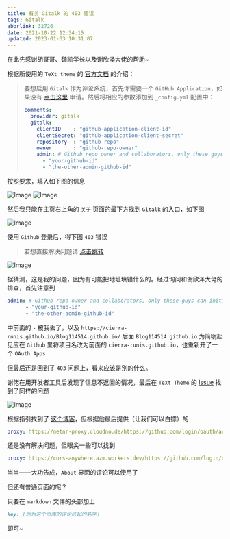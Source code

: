 ```yaml
---
title: 有关 Gitalk 的 403 错误
tags: Gitalk
abbrlink: 32726
date: 2021-10-22 12:34:15
updated: 2023-01-03 10:31:07
---
```


在此先感谢胡哥哥、魏凯学长以及谢欣泽大佬的帮助~

根据所使用的 `TeXt theme` 的 [官方文档](https://tianqi.name/jekyll-TeXt-theme/docs/zh/quick-start) 的介绍：

> 要想启用 `Gitalk` 作为评论系统，首先你需要一个 `GitHub Application`，如果没有 [点击这里](https://github.com/settings/applications/new) 申请。然后将相应的参数添加到 `_config.yml` 配置中：
>
> ```yaml
> comments:
>   provider: gitalk
>   gitalk:
>     clientID    : "github-application-client-id"
>     clientSecret: "github-application-client-secret"
>     repository  : "github-repo"
>     owner       : "github-repo-owner"
>     admin: # Github repo owner and collaborators, only these guys can initialize github issues, IT IS A LIST.
>       - "your-github-id"
>       - "the-other-admin-github-id"
> ```
>

按照要求，填入如下图的信息

![Image](/Image/2021-10-22/bug1.png)
![Image](/Image/2021-10-22/bug2.png)

然后我只能在主页右上角的 `关于` 页面的最下方找到 `Gitalk` 的入口，如下图

![Image](/Image/2021-10-22/bug3.png)

使用 `Github` 登录后，得下图 `403` 错误

>若想直接解决问题请 [点击跳转](#jump)

![Image](/Image/2021-10-22/bug4.png)

据猜测，这是我的问题，因为有可能把地址填错什么的。经过询问和谢欣泽大佬的排查，首先注意到

```yaml
admin: # Github repo owner and collaborators, only these guys can initialize github issues, IT IS A LIST.
      - "your-github-id"
      - "the-other-admin-github-id"
```

中前面的 `-` 被我丢了，以及 `https://cierra-runis.github.io/Blog114514.github.io/` 后面 `Blog114514.github.io` 为简明起见应在 `Github` 里将项目名改为前面的 `cierra-runis.github.io`，也重新开了一个 `OAuth Apps`

但最后还是回到了 `403` 问题上，看来应该是别的什么。

谢佬在用开发者工具后发现了信息不返回的情况，最后在 `TeXt Theme` 的 [Issue](https://github.com/kitian616/jekyll-TeXt-theme/issues/350) 找到了同样的问题

![Image](/Image/2021-10-22/issues.png)

<span id="jump">根据指引</span>找到了 [这个博客](https://cuiqingcai.com/30010.html)，但根据他最后提供（让我们可以白嫖）的

```yaml
proxy: https://netnr-proxy.cloudno.de/https://github.com/login/oauth/access_token
```

还是没有解决问题，但眼尖一些可以找到

```yaml
proxy: https://cors-anywhere.azm.workers.dev/https://github.com/login/oauth/access_token
```

当当——大功告成，`About` 界面的评论可以使用了

但还有普通页面的呢？

只要在 `markdown` 文件的头部加上

```markdown
key: [你为这个页面的评论区起的名字]
```

即可~
